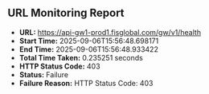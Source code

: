 ## URL Monitoring Report

- **URL:** https://api-gw1-prod1.fisglobal.com/gw/v1/health
- **Start Time:** 2025-09-06T15:56:48.698171
- **End Time:** 2025-09-06T15:56:48.933422
- **Total Time Taken:** 0.235251 seconds
- **HTTP Status Code:** 403
- **Status:** Failure
- **Failure Reason:** HTTP Status Code: 403
